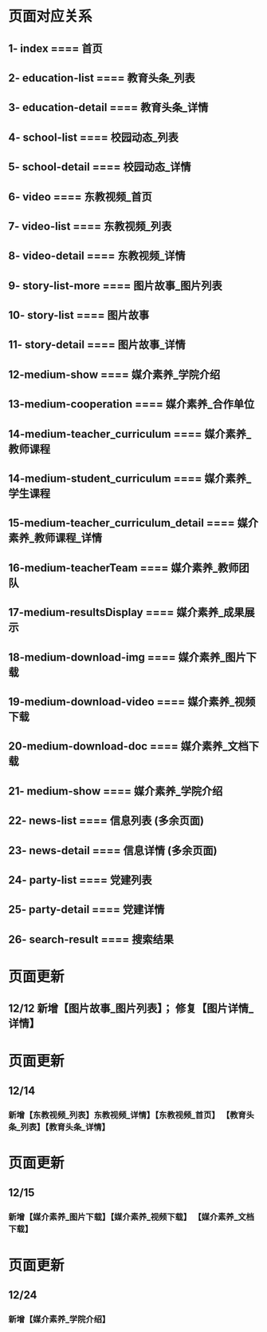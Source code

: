 # 页面对应关系

## 1- index              ==== 首页

## 2- education-list     ==== 教育头条_列表
## 3- education-detail   ==== 教育头条_详情

## 4- school-list        ==== 校园动态_列表
## 5- school-detail      ==== 校园动态_详情

## 6- video              ==== 东教视频_首页
## 7- video-list         ==== 东教视频_列表
## 8- video-detail       ==== 东教视频_详情

## 9- story-list-more    ==== 图片故事_图片列表
## 10- story-list         ==== 图片故事
## 11- story-detail       ==== 图片故事_详情

## 12-medium-show                          ==== 媒介素养_学院介绍
## 13-medium-cooperation                   ==== 媒介素养_合作单位
## 14-medium-teacher_curriculum            ==== 媒介素养_教师课程
## 14-medium-student_curriculum            ==== 媒介素养_学生课程
## 15-medium-teacher_curriculum_detail     ==== 媒介素养_教师课程_详情
## 16-medium-teacherTeam                   ==== 媒介素养_教师团队
## 17-medium-resultsDisplay                ==== 媒介素养_成果展示
## 18-medium-download-img                  ==== 媒介素养_图片下载
## 19-medium-download-video                ==== 媒介素养_视频下载
## 20-medium-download-doc                  ==== 媒介素养_文档下载

## 21- medium-show         ==== 媒介素养_学院介绍
## 22- news-list          ==== 信息列表 (多余页面)
## 23- news-detail        ==== 信息详情 (多余页面)

## 24- party-list          ==== 党建列表
## 25- party-detail        ==== 党建详情

## 26- search-result        ==== 搜索结果

# 页面更新
## 12/12 新增【图片故事_图片列表】； 修复【图片详情_详情】

# 页面更新
## 12/14 
### 新增【东教视频_列表】东教视频_详情】【东教视频_首页】 【教育头条_列表】【教育头条_详情】 

# 页面更新
## 12/15
### 新增【媒介素养_图片下载】【媒介素养_视频下载】 【媒介素养_文档下载】

# 页面更新
## 12/24
### 新增【媒介素养_学院介绍】